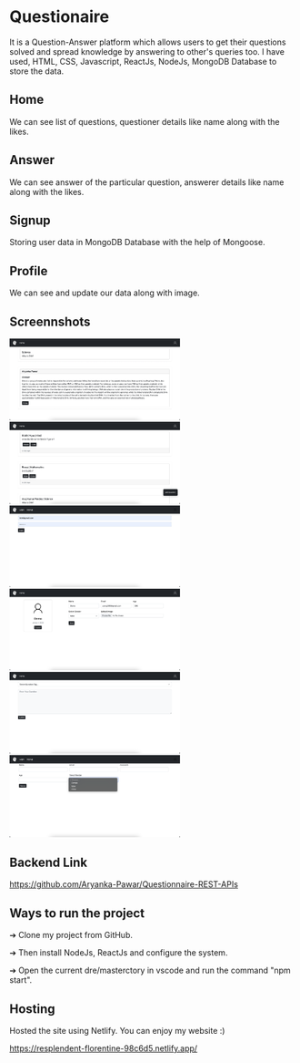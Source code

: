 # Questionaire
It is a Question-Answer platform which allows users to get their questions solved and spread knowledge by answering to other's queries too. I have used, HTML, CSS, Javascript, ReactJs, NodeJs, MongoDB Database to store the data. 

## Home
We can see list of questions, questioner details like name along with the likes. 

## Answer
We can see answer of the particular question, answerer details like name along with the likes.

## Signup
Storing user data in MongoDB Database with the help of Mongoose.

## Profile
We can see and update our data along with image.

## Screennshots
<p float="left">
  <img src="https://raw.githubusercontent.com/Aryanka-Pawar/Questionaire/master/Screenshots/Answer.png" width="300"/>
  <img src="https://raw.githubusercontent.com/Aryanka-Pawar/Questionaire/master/Screenshots/Home.png" width="300"/>
  <img src="https://raw.githubusercontent.com/Aryanka-Pawar/Questionaire/master/Screenshots/Login.png" width="300"/>
  <img src="https://raw.githubusercontent.com/Aryanka-Pawar/Questionaire/master/Screenshots/Profile.png" width="300"/>
  <img src="https://raw.githubusercontent.com/Aryanka-Pawar/Questionaire/master/Screenshots/Question.png" width="300"/>
  <img src="https://raw.githubusercontent.com/Aryanka-Pawar/Questionaire/master/Screenshots/Signup.png" width="300"/>
 
</p>

## Backend Link 
https://github.com/Aryanka-Pawar/Questionnaire-REST-APIs

## Ways to run the project 

➔ Clone my project from GitHub.

➔ Then install NodeJs, ReactJs and configure the system.

➔ Open the current dre/masterctory in vscode and run the command "npm start". 

## Hosting
Hosted the site using Netlify. You can enjoy my website :)

https://resplendent-florentine-98c6d5.netlify.app/
